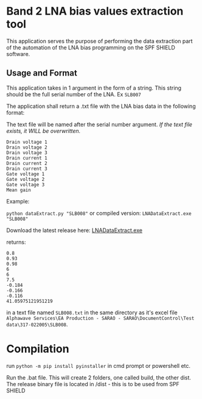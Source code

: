 # Band 2 LNA bias values extraction tool

This application serves the purpose of performing the data extraction part of the automation of the LNA bias programming on the SPF SHIELD software.

## Usage and Format

This application takes in 1 argument in the form of a string. This string should be the full serial number of the LNA. Ex `SLB007`

The application shall return a .txt file with the LNA bias data in the following format:

The text file will be named after the serial number argument. *If the text file exists, it WILL be overwritten.*

```
Drain voltage 1
Drain voltage 2
Drain voltage 3
Drain current 1
Drain current 2
Drain current 3
Gate voltage 1
Gate voltage 2
Gate voltage 3
Mean gain
```

Example:

`python dataExtract.py "SLB008"` or compiled version: `LNADataExtract.exe "SLB008"`

Download the latest release here: [LNADataExtract.exe](https://github.com/EMSS-Antennas/B2LNAdataextract/releases)

returns:
```
0.8     
0.93    
0.98    
6   
6   
7.5     
-0.184  
-0.166  
-0.116  
41.05975121951219   
```

in a text file named `SLB008.txt` in the same directory as it's excel file `Alphawave Services\EA Production - SARAO - SARAO\DocumentControl\Test data\317-022005\SLB008`.

# Compilation

run `python -m pip install pyinstaller` in cmd prompt or powershell etc.

Run the .bat file. This will create 2 folders, one called build, the other dist.
The release binary file is located in /dist - this is to be used from SPF SHIELD
